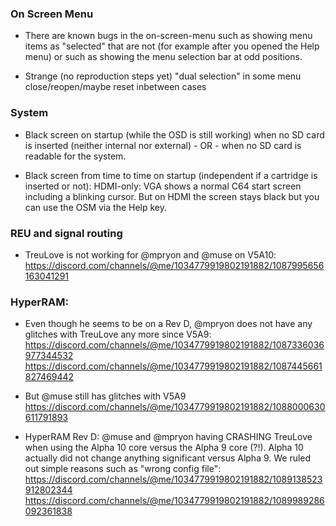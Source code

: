 ### On Screen Menu

* There are known bugs in the on-screen-menu such as showing menu items as
  "selected" that are not (for example after you opened the Help menu) or
  such as showing the menu selection bar at odd positions.

* Strange (no reproduction steps yet) "dual selection" in some menu 
  close/reopen/maybe reset inbetween cases

### System

* Black screen on startup (while the OSD is still working) when no SD card
  is inserted (neither internal nor external) - OR - when no SD card is
  readable for the system.

* Black screen from time to time on startup (independent if a cartridge is
  inserted or not): HDMI-only: VGA shows a normal C64 start screen including
  a blinking cursor. But on HDMI the screen stays black but you can use
  the OSM via the Help key.

### REU and signal routing

* TreuLove is not working for @mpryon and @muse on V5A10:
  https://discord.com/channels/@me/1034779919802191882/1087995656163041291

### HyperRAM:

* Even though he seems to be on a Rev D, @mpryon does not have any glitches
  with TreuLove any more since V5A9:
  https://discord.com/channels/@me/1034779919802191882/1087336036977344532
  https://discord.com/channels/@me/1034779919802191882/1087445661827469442

* But @muse still has glitches with V5A9
  https://discord.com/channels/@me/1034779919802191882/1088000630611791893

* HyperRAM Rev D: @muse and @mpryon having CRASHING TreuLove when using the
  Alpha 10 core versus the Alpha 9 core (?!). Alpha 10 actually did not
  change anything significant versus Alpha 9. We ruled out simple reasons
  such as "wrong config file":
  https://discord.com/channels/@me/1034779919802191882/1089138523912802344
  https://discord.com/channels/@me/1034779919802191882/1089989286092361838
